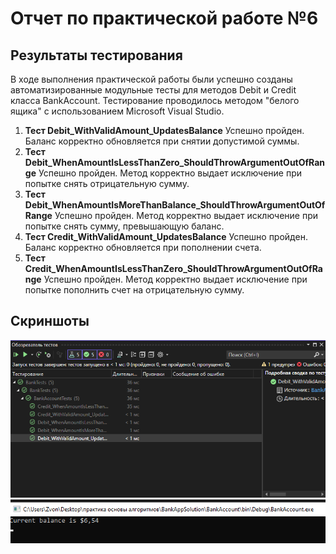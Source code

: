 # Отчет по практической работе №6

## Результаты тестирования
В ходе выполнения практической работы были успешно созданы автоматизированные модульные тесты для методов Debit и Credit класса BankAccount. Тестирование проводилось методом "белого ящика" с использованием Microsoft Visual Studio.
1. **Тест Debit_WithValidAmount_UpdatesBalance** Успешно пройден. Баланс корректно обновляется при снятии допустимой суммы.
2. **Тест Debit_WhenAmountIsLessThanZero_ShouldThrowArgumentOutOfRange** Успешно пройден. Метод корректно выдает исключение при попытке снять отрицательную сумму.
3. **Тест Debit_WhenAmountIsMoreThanBalance_ShouldThrowArgumentOutOfRange** Успешно пройден. Метод корректно выдает исключение при попытке снять сумму, превышающую баланс.
4. **Тест Credit_WithValidAmount_UpdatesBalance** Успешно пройден. Баланс корректно обновляется при пополнении счета.
5. **Тест Credit_WhenAmountIsLessThanZero_ShouldThrowArgumentOutOfRange** Успешно пройден. Метод корректно выдает исключение при попытке пополнить счет на отрицательную сумму.

## Скриншоты
![Скриншот обозревателя тестов](автотесты.png)
![Скриншот приложения](скриншотприложения.png)
